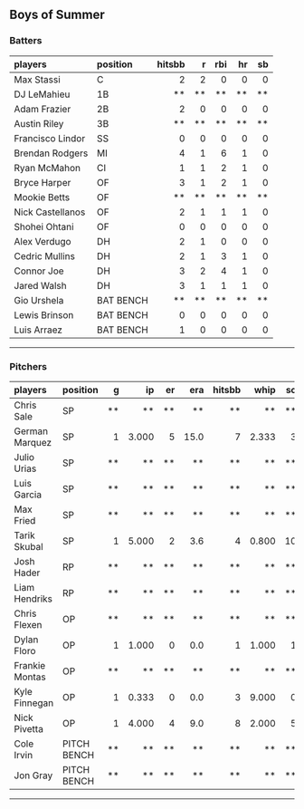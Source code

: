 ## Boys of Summer

### Batters

 
|players          |position  | hitsbb|  r| rbi| hr| sb| 
|:----------------|:---------|------:|--:|---:|--:|--:| 
|Max Stassi       |C         |      2|  2|   0|  0|  0| 
|DJ LeMahieu      |1B        |     **| **|  **| **| **| 
|Adam Frazier     |2B        |      2|  0|   0|  0|  0| 
|Austin Riley     |3B        |     **| **|  **| **| **| 
|Francisco Lindor |SS        |      0|  0|   0|  0|  0| 
|Brendan Rodgers  |MI        |      4|  1|   6|  1|  0| 
|Ryan McMahon     |CI        |      1|  1|   2|  1|  0| 
|Bryce Harper     |OF        |      3|  1|   2|  1|  0| 
|Mookie Betts     |OF        |     **| **|  **| **| **| 
|Nick Castellanos |OF        |      2|  1|   1|  1|  0| 
|Shohei Ohtani    |OF        |      0|  0|   0|  0|  0| 
|Alex Verdugo     |DH        |      2|  1|   0|  0|  0| 
|Cedric Mullins   |DH        |      2|  1|   3|  1|  0| 
|Connor Joe       |DH        |      3|  2|   4|  1|  0| 
|Jared Walsh      |DH        |      3|  1|   1|  1|  0| 
|Gio Urshela      |BAT BENCH |     **| **|  **| **| **| 
|Lewis Brinson    |BAT BENCH |      0|  0|   0|  0|  0| 
|Luis Arraez      |BAT BENCH |      1|  0|   0|  0|  0| 

* * *

### Pitchers

 
|players        |position    |  g|    ip| er|  era| hitsbb|  whip| so|  w| sv| 
|:--------------|:-----------|--:|-----:|--:|----:|------:|-----:|--:|--:|--:| 
|Chris Sale     |SP          | **|    **| **|   **|     **|    **| **| **| **| 
|German Marquez |SP          |  1| 3.000|  5| 15.0|      7| 2.333|  3|  0|  0| 
|Julio Urias    |SP          | **|    **| **|   **|     **|    **| **| **| **| 
|Luis Garcia    |SP          | **|    **| **|   **|     **|    **| **| **| **| 
|Max Fried      |SP          | **|    **| **|   **|     **|    **| **| **| **| 
|Tarik Skubal   |SP          |  1| 5.000|  2|  3.6|      4| 0.800| 10|  0|  0| 
|Josh Hader     |RP          | **|    **| **|   **|     **|    **| **| **| **| 
|Liam Hendriks  |RP          | **|    **| **|   **|     **|    **| **| **| **| 
|Chris Flexen   |OP          | **|    **| **|   **|     **|    **| **| **| **| 
|Dylan Floro    |OP          |  1| 1.000|  0|  0.0|      1| 1.000|  1|  1|  0| 
|Frankie Montas |OP          | **|    **| **|   **|     **|    **| **| **| **| 
|Kyle Finnegan  |OP          |  1| 0.333|  0|  0.0|      3| 9.000|  0|  0|  0| 
|Nick Pivetta   |OP          |  1| 4.000|  4|  9.0|      8| 2.000|  5|  0|  0| 
|Cole Irvin     |PITCH BENCH | **|    **| **|   **|     **|    **| **| **| **| 
|Jon Gray       |PITCH BENCH | **|    **| **|   **|     **|    **| **| **| **| 


* * *


